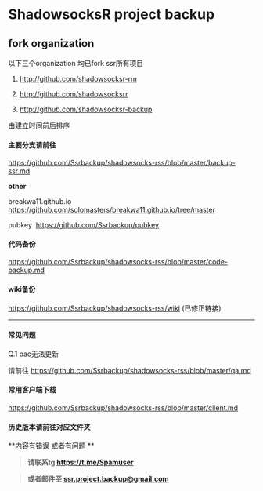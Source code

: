 <h1>ShadowsocksR project backup</h1>

## fork organization

以下三个organization 均已fork ssr所有项目

1. http://github.com/shadowsocksr-rm

2. http://github.com/shadowsocksrr

3. http://github.com/shadowsocksr-backup

由建立时间前后排序

#### 主要分支请前往

https://github.com/Ssrbackup/shadowsocks-rss/blob/master/backup-ssr.md

**other**

breakwa11.github.io https://github.com/solomasters/breakwa11.github.io/tree/master

pubkey  https://github.com/Ssrbackup/pubkey

#### 代码备份

https://github.com/Ssrbackup/shadowsocks-rss/blob/master/code-backup.md

#### wiki备份

https://github.com/Ssrbackup/shadowsocks-rss/wiki  (已修正链接)

------------
#### 常见问题

Q.1 pac无法更新

请前往 https://github.com/Ssrbackup/shadowsocks-rss/blob/master/qa.md

#### 常用客户端下载

https://github.com/Ssrbackup/shadowsocks-rss/blob/master/client.md


#### 历史版本请前往对应文件夹

**内容有错误 或者有问题 **

>**请联系tg https://t.me/Spamuser**

>**或者邮件至 ssr.project.backup@gmail.com**
